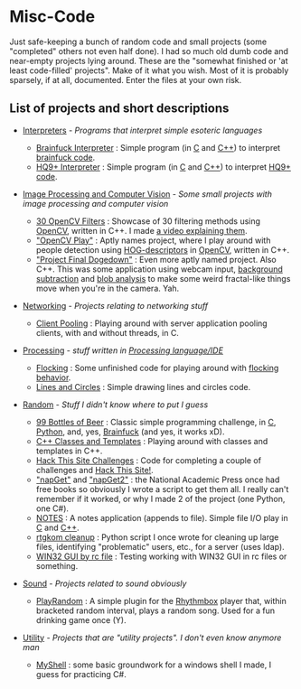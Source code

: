 # Misc-Code
Just safe-keeping a bunch of random code and small projects (some "completed" others not even half done). I had so much old dumb code and near-empty projects lying around. These are the "somewhat finished or 'at least code-filled' projects". Make of it what you wish.
Most of it is probably sparsely, if at all, documented. Enter the files at your own risk.



## List of projects and short descriptions
* [Interpreters][interpreters-folder] - _Programs that interpret simple esoteric languages_
  * [Brainfuck Interpreter][BF-interpreter] : Simple program (in [C][BF-interpreter-C] and [C++][BF-interpreter-C++]) to interpret [brainfuck code][BF-description].
  * [HQ9+ Interpreter][HQ9+-interpreter] : Simple program (in [C][HQ9+-interpreter-C] and [C++][HQ9+-interpreter-C++]) to interpret [HQ9+ code][HQ9+-description].


* [Image Processing and Computer Vision][ip-and-cv] - _Some small projects with image processing and computer vision_
  * [30 OpenCV Filters][30-filters] : Showcase of 30 filtering methods using [OpenCV](http://opencv.org/), written in C++. I made [a video explaining them](https://www.youtube.com/watch?v=r6dPw1uhvj4).
  * ["OpenCV Play"][hog-people] : Aptly names project, where I play around with people detection using [HOG-descriptors](https://en.wikipedia.org/wiki/Histogram_of_oriented_gradients) in [OpenCV](http://opencv.org/), written in C++.
  * ["Project Final Dogedown"][dogedown] : Even more aptly named project. Also C++. This was some application using webcam input, [background subtraction](https://www.ics.uci.edu/~dramanan/teaching/cs117_spring13/lec/bg.pdf) and [blob analysis](http://what-when-how.com/introduction-to-video-and-image-processing/blob-analysis-introduction-to-video-and-image-processing-part-1/) to make some weird fractal-like things move when you're in the camera. Yah.


* [Networking][networking] - _Projects relating to networking stuff_
  * [Client Pooling][pooling] : Playing around with server application pooling clients, with and without threads, in C.


* [Processing][processing] - _stuff written in [Processing language/IDE](https://processing.org/)_
  * [Flocking][flocking] : Some unfinished code for playing around with [flocking behavior](http://www.red3d.com/cwr/boids/).
  * [Lines and Circles][lines_circles] : Simple drawing lines and circles code.


* [Random][random] - _Stuff I didn't know where to put I guess_
  * [99 Bottles of Beer][99] : Classic simple programming challenge, in [C][99-c], [Python][99-p], and, yes, [Brainfuck][99-bf] (and yes, it works xD).
  * [C++ Classes and Templates][classes_templates] : Playing around with classes and templates in C++.
  * [Hack This Site Challenges][hts] : Code for completing a couple of challenges and [Hack This Site!](https://www.hackthissite.org/).
  * ["napGet"][napget] and ["napGet2"][napget2] : the National Academic Press once had free books so obviously I wrote a script to get them all. I really can't remember if it worked, or why I made 2 of the project (one Python, one C#).
  * [NOTES][notes] : A notes application (appends to file). Simple file I/O play in [C][notes-c] and [C++][notes-cpp].
  * [rtgkom cleanup][rtgkom] : Python script I once wrote for cleaning up large files, identifying "problematic" users, etc., for a server (uses ldap).
  * [WIN32 GUI by rc file][guibyrc] : Testing working with WIN32 GUI in rc files or something.


* [Sound][sound] - _Projects related to sound obviously_
  * [PlayRandom][playrandom] : A simple plugin for the [Rhythmbox](https://wiki.gnome.org/Apps/Rhythmbox) player that, within bracketed random interval, plays a random song. Used for a fun drinking game once (Y).


* [Utility][utility] - _Projects that are "utility projects". I don't even know anymore man_
  * [MyShell][myshell] : some basic groundwork for a windows shell I made, I guess for practicing C#.


[//]: # (Links to stuff, for easier future manipulation)

[interpreters-folder]: <./Interpreters/>

[BF-interpreter]: <./Interpreters/BF%20Executer/>
[BF-interpreter-C]: <./Interpreters/BF%20Executer/C/>
[BF-interpreter-C++]: <./Interpreters/BF%20Executer/C%2B%2B/>
[BF-description]: <https://esolangs.org/wiki/Brainfuck>

[HQ9+-interpreter]: <./Interpreters/HQ9%2B%20Executer/>
[HQ9+-interpreter-C]: <./Interpreters/HQ9%2B%20Executer/C/>
[HQ9+-interpreter-C++]: <./Interpreters/HQ9%2B%20Executer/C%2B%2B/>
[HQ9+-description]: <https://esolangs.org/wiki/HQ9%2B>



[ip-and-cv]: <./Image%20Processing%20and%20Computer%20Vision/>
[30-filters]: <./Image%20Processing%20and%20Computer%20Vision/vs10_OpenCV%20IP%2030%20Filters/>
[hog-people]: <./Image%20Processing%20and%20Computer%20Vision/vs10_OpenCV%20Play/>
[dogedown]: <./Image%20Processing%20and%20Computer%20Vision/Project_Final_Dogedown/>



[networking]: <./Networking/>
[pooling]: <./Networking/Client%20Pooling/>



[processing]: <./Processing/>
[flocking]: <./Processing/flocking%20test/>
[lines_circles]: <./Processing/lines_circles_test/>



[random]: <./Random/>
[99]: <./Random/99%20Bottles%20of%20Beer/>
[99-bf]: <./Random/99%20Bottles%20of%20Beer/Brainfuck/>
[99-c]: <./Random/99%20Bottles%20of%20Beer/C/>
[99-p]: <./Random/99%20Bottles%20of%20Beer/Python/>

[classes_templates]: <./Random/C%2B%2B%20Classes%20%26%20Templates/>

[hts]: <./Random/Hack%20This%20Site%20Challenges/>

[napget]: <./Random/napGet/>
[napget2]: <./Random/napGet2>

[notes]: <./Random/NOTES/>
[notes-c]: <./Random/NOTES/C/>
[notes-cpp]: <./Random/NOTES/C%2B%2B/>

[rtgkom]: <./Random/rtgkom%20cleanup/>

[guibyrc]: <./Random/WIN32%20GUI%20by%20rc%20file/>



[sound]: <./Sound/>
[playrandom]: <./Sound/Rhythmbox%20Plugins/playrandom/>



[Utility]: <./Utility>
[myshell]: <./Utility/MyShell/>
